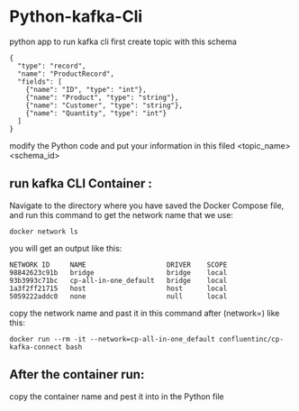 # Python-kafka-Cli
python app to run kafka cli 
first create topic with this schema 
```
{
  "type": "record",
  "name": "ProductRecord",
  "fields": [
    {"name": "ID", "type": "int"},
    {"name": "Product", "type": "string"},
    {"name": "Customer", "type": "string"},
    {"name": "Quantity", "type": "int"}
  ]
}
```
modify the Python code and put your information in this filed <topic_name> <schema_id>
## run kafka CLI Container :
Navigate to the directory where you have saved the Docker Compose file, 
and run this command to get the network name that we use:
```
docker network ls
```
you will get an output like this:
```
NETWORK ID     NAME                    DRIVER    SCOPE
98842623c91b   bridge                  bridge    local
93b3993c71bc   cp-all-in-one_default   bridge    local
1a3f2ff21715   host                    host      local
5059222addc0   none                    null      local
```
copy the network name and past it in this command after (network=) like this:

```
docker run --rm -it --network=cp-all-in-one_default confluentinc/cp-kafka-connect bash
```
## After the container run: 
copy the container name and pest it into <container name> in the Python file 

